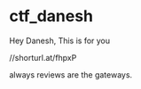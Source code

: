 # ctf_danesh
Hey Danesh, This is for you







//shorturl.at/fhpxP

always reviews are the gateways.

